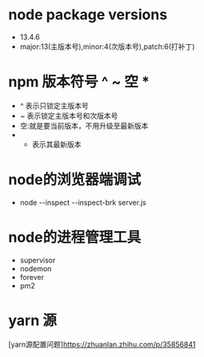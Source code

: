 # node package versions

- 13.4.6
- major:13(主版本号),minor:4(次版本号),patch:6(打补丁)

# npm 版本符号 ^ ~ 空 *

- ^ 表示只锁定主版本号
- ~ 表示锁定主版本号和次版本号
- 空:就是要当前版本，不用升级至最新版本
- * 表示其最新版本

# node的浏览器端调试

- node --inspect --inspect-brk server.js

# node的进程管理工具

- supervisor
- nodemon
- forever
- pm2

# yarn 源

[yarn源配置问题]https://zhuanlan.zhihu.com/p/35856841